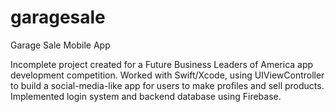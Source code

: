 # garagesale
Garage Sale Mobile App

Incomplete project created for a Future Business Leaders of America app development competition. Worked with Swift/Xcode, using UIViewController to build a social-media-like app for users to make profiles and sell products. Implemented login system and backend database using Firebase.
